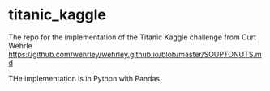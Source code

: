 # titanic_kaggle
The repo for the implementation of the Titanic Kaggle challenge from Curt Wehrle
https://github.com/wehrley/wehrley.github.io/blob/master/SOUPTONUTS.md

THe implementation is in Python with Pandas
